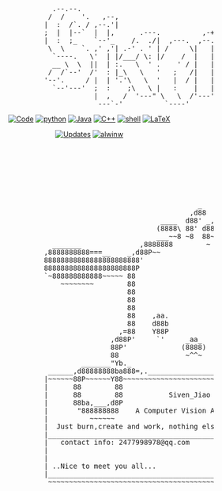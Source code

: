   <pre>                                                                                
                     .--.--.                                         ,----..                                   
                    /  /    '.   ,--,                               /   /   \             ,-.----.             
                   |  :  /`. / ,--.'|                        ,---, |   :     :            \    /  \    ,---.   
                   ;  |  |--`  |  |,      .---.          ,-+-. /  |.   |  ;. /            |   :    |  '   ,'\  
                   |  :  ;_    `--'_    /.  ./|  ,---.  ,--.'|'   |.   ; /--`   ,--.--.   |   | .\ : /   /   | 
                    \  \    `. ,' ,'| .-' . ' | /     \|   |  ,"' |;   | ;     /       \  .   : |: |.   ; ,. : 
                     `----.   \'  | |/___/ \: |/    /  |   | /  | ||   : |    .--.  .-. | |   |  \ :'   | |: : 
                     __ \  \  ||  | :.   \  ' .    ' / |   | |  | |.   | '___  \__\/: . . |   : .  |'   | .; : 
                    /  /`--'  /'  : |_\   \   '   ;   /|   | |  |/ '   ; : .'| ," .--.; | :     |`-'|   :    | 
                   '--'.     / |  | '.'\   \  '   |  / |   | |--'  '   | '/  :/  /  ,.  | :   : :    \   \  /  
                     `--'---'  ;  :    ;\   \ |   :    |   |/      |   :    /;  :   .'   \|   | :     `----'   
                               |  ,   /  '---" \   \  /'---'        \   \ .' |  ,     .-./`---'.|              
                                ---`-'          `----'               `---`    `--`---'      `---`              </pre>

<p align="center">
    <a href="https://github.com/alwinw?tab=repositories" target="_blank"><img alt="Code" src="https://img.shields.io/badge/-code-000000?style=flat-square&logo=Plex&logoColor=white"></a>
    <a href="https://github.com/alwinw?tab=repositories&language=python" target="_blank"><img alt="python" src="https://img.shields.io/badge/-python-3776AB?style=flat-square&logo=Python&logoColor=white"></a>
    <a href="https://github.com/alwinw?tab=repositories&language=java" target="_blank"><img alt="Java" src="https://img.shields.io/badge/-R-276DC3?style=flat-square&logo=R&logoColor=white"></a>
    <a href="https://github.com/alwinw?tab=repositories&language=c%2B%2B" target="_blank"><img alt="C++" src="https://img.shields.io/badge/-C%2B%2B-00599C?style=flat-square&logo=C%2B%2B&logoColor=white"></a>
    <a href="https://github.com/alwinw?tab=repositories&language=shell" target="_blank"><img alt="shell" src="https://img.shields.io/badge/-shell-5391FE?style=flat-square&logo=PowerShell&logoColor=white"></a>
    <a href="https://github.com/alwinw?tab=repositories&language=TeX" target="_blank"><img alt="LaTeX" src="https://img.shields.io/badge/-LaTeX-008080?style=flat-square&logo=LaTeX&logoColor=white"></a>
</p>

<p align="center">
    <a href="https://github.com/alwinw?tab=followers" target="_blank"><img alt="Updates" src="https://img.shields.io/badge/--000000?style=flat-square&logo=RSS&logoColor=white"></a>
    <a href="https://github.com/alwinw" target="_blank"><img alt="alwinw" src="https://badges.pufler.dev/visits/alwinw/alwinw?logo=GitHub&label=visits&color=success&logoColor=white&style=flat-square"/></a>
 <pre>                                                                                             
                                                                     __
                                                                    d888b
                                                                   888888b
                                                                   8888888
                                                                   8888888
                                                                   8888888
                                                        _          8888888
                                                      ,d88         8888888
                                               ____  d88' _,,      888888'
                                              (8888\ 88' d888)     Y8888P
                                              ___~~8 ~8  88~___    d8888
                     _______              ,8888888        ~ 888888_8888
                   ,8888888888===__    _,d88P~~               ~~Y88888'
                   88888888888888888888888'                        `88b
                   8888888888888888888888P                          Y88
                   `~888888888888~~~~~ 88                            88
                       ~~~~~~~~        88                            88
                                       88                            88
                                       88                            88
                                       88                            88
                                       88    ,aa.            ,aa.    88
                                       88    d88b            d88b    88
                                     ,=88    Y88P            Y88P    88=,
                                   ,d88P'     `'     _aa_     `'     `Y88b,     ___ 
                                   88P'             (8888)             `Y88  ad88888b           
                                   88                ~^^~                88 d88Y~~"Y8b      
                            _______"Yb._                              _.d8"d8Y      88      
                    ______,d88888888ba888=,.______________________.,=8888~d88_______88___
                   |~~~~~~88P~~~~~~Y88~~~~~~~~~~~~~~~~~~~~~~~~~~~~~~~~~~~~~~~~~~~~~~~~~~~|
                   |      88        88                                                   |
                   |      88        88           Siven_Jiao                              |
                   |      88ba,___,d8P                                                   |
                   |       "888888888    A Computer Vision Algorithm Enthusiast          |
                   |          ~~~~~~                                                     |
                   |  Just burn,create and work, nothing else needs to be done. Enjoy.   |
                   |_____________________________________________________________________|
                   |   contact info: 2477998978@qq.com                                   |
                   |                                                                     |
                   |                                               |\      _,,,--,,_  ,) | 
                   | ..Nice to meet you all...                     /,`.-'`'   -,  ;-;;'  |
                   |_____________________________________________ |,4-  ) )-,_ ) /\______|
                    ~~~~~~~~~~~~~~~~~~~~~~~~~~~~~~~~~~~~~~~~~~~~~'---''(_/--' (_/-'~~~~~~


</pre>

